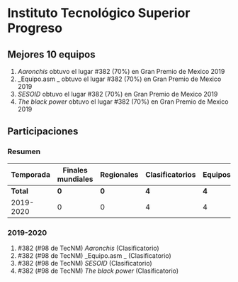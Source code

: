 # Instituto Tecnológico Superior Progreso

## Mejores 10 equipos

1. _Aaronchis_ obtuvo el lugar #382 (70%) en Gran Premio de Mexico 2019
1. _Equipo.asm _ obtuvo el lugar #382 (70%) en Gran Premio de Mexico 2019
1. _SESOID_ obtuvo el lugar #382 (70%) en Gran Premio de Mexico 2019
1. _The black power_ obtuvo el lugar #382 (70%) en Gran Premio de Mexico 2019

## Participaciones

### Resumen

| Temporada | Finales mundiales | Regionales | Clasificatorios | Equipos |
| --- | --- | --- | --- | --- |
| **Total** | **0** | **0** | **4** | **4** |
| 2019-2020 | 0 | 0 | 4 | 4 |

### 2019-2020

1. #382 (#98 de TecNM) _Aaronchis_ (Clasificatorio)
1. #382 (#98 de TecNM) _Equipo.asm _ (Clasificatorio)
1. #382 (#98 de TecNM) _SESOID_ (Clasificatorio)
1. #382 (#98 de TecNM) _The black power_ (Clasificatorio)



